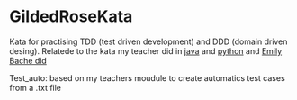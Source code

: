 # GildedRoseKata

Kata for practising TDD (test driven development) and DDD (domain driven desing). Relatede to the kata my teacher did in [java](https://github.com/dfleta/gilded-rose-kata-java) and [python](https://github.com/dfleta/Python_ejercicios/tree/master/Poo/GildedRose_Refactoring_TDD_Kata) and [Emily Bache did](https://github.com/emilybache/GildedRose-Refactoring-Kata/tree/main/Java)

Test_auto: based on my teachers moudule to create automatics test cases from a .txt file
